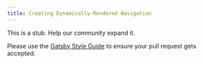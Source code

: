 ```yaml
---
title: Creating Dynamically-Rendered Navigation
---
```


This is a stub. Help our community expand it.

Please use the [Gatsby Style Guide](/docs/gatsby-style-guide/) to ensure your pull request gets accepted.

